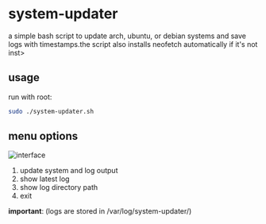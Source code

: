 # system-updater
a simple bash script to update arch, ubuntu, or debian systems and save logs with timestamps.the script also installs neofetch automatically if it's not inst>
## usage

run with root:

```bash
sudo ./system-updater.sh
```
## menu options

![interface](https://github.com/yakshaver658/practical-tasks/blob/main/.github/images/image.png?raw=true)


1. update system and log output
2. show latest log
3. show log directory path
4. exit


**important**: (logs are stored in /var/log/system-updater/)
